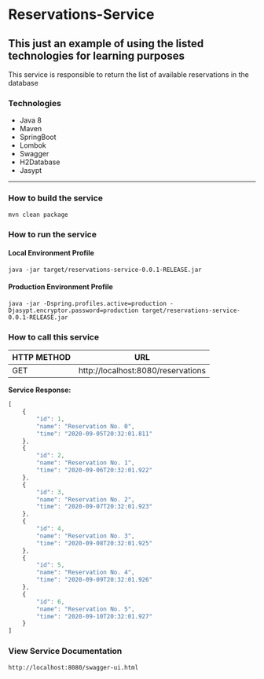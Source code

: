 # Reservations-Service
## This just an example of using the listed technologies for learning purposes

This service is responsible to return the list of available reservations in the database

### Technologies
* Java 8
* Maven
* SpringBoot
* Lombok
* Swagger
* H2Database
* Jasypt

***

### How to build the service
```text
mvn clean package
```

### How to run the service
#### Local Environment Profile

```text
java -jar target/reservations-service-0.0.1-RELEASE.jar
```

#### Production Environment Profile
```text
java -jar -Dspring.profiles.active=production -Djasypt.encryptor.password=production target/reservations-service-0.0.1-RELEASE.jar
```

### How to call this service

| HTTP METHOD  | URL                                                   | 
| ------------ | ----------------------------------------------------- | 
| GET          | http://localhost:8080/reservations   | 
 

**Service Response:**
```javascript
[
    {
        "id": 1,
        "name": "Reservation No. 0",
        "time": "2020-09-05T20:32:01.811"
    },
    {
        "id": 2,
        "name": "Reservation No. 1",
        "time": "2020-09-06T20:32:01.922"
    },
    {
        "id": 3,
        "name": "Reservation No. 2",
        "time": "2020-09-07T20:32:01.923"
    },
    {
        "id": 4,
        "name": "Reservation No. 3",
        "time": "2020-09-08T20:32:01.925"
    },
    {
        "id": 5,
        "name": "Reservation No. 4",
        "time": "2020-09-09T20:32:01.926"
    },
    {
        "id": 6,
        "name": "Reservation No. 5",
        "time": "2020-09-10T20:32:01.927"
    }
]
```

### View Service Documentation
```text
http://localhost:8080/swagger-ui.html
```

